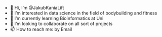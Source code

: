 - 👋 Hi, I’m @JakubKaniaLift
- 👀 I’m interested in data science in the field of bodybuilding and fitness
- 🌱 I’m currently learning Bioinformatics at Uni
- 💞️ I’m looking to collaborate on all sort of projects
- 📫 How to reach me: by Email

<!---
JakubKaniaLift/JakubKaniaLift is a ✨ special ✨ repository because its `README.md` (this file) appears on your GitHub profile.
You can click the Preview link to take a look at your changes.
--->
